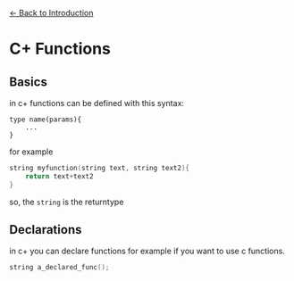 [← Back to Introduction](../introduction.md)

# C+ Functions
## Basics
in c+ functions can be defined with this syntax:

```
type name(params){
    ...
}
```

for example
```cpp
string myfunction(string text, string text2){
    return text+text2
}
```
so, the `string` is the returntype

## Declarations

in c+ you can declare functions for example if you want to use c functions.
```cpp
string a_declared_func();
```
